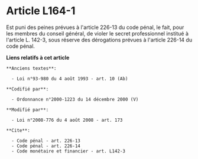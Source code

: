 # Article L164-1

Est puni des peines prévues à l'article 226-13 du code pénal, le fait, pour les membres du conseil général, de violer le
secret professionnel institué à l'article L. 142-3, sous réserve des dérogations prévues à l'article 226-14 du code pénal.

**Liens relatifs à cet article**

	**Anciens textes**:

	  - Loi n°93-980 du 4 août 1993 - art. 10 (Ab)

	**Codifié par**:

	  - Ordonnance n°2000-1223 du 14 décembre 2000 (V)

	**Modifié par**:

	  - Loi n°2008-776 du 4 août 2008 - art. 173

	**Cite**:

	  - Code pénal - art. 226-13
	  - Code pénal - art. 226-14
	  - Code monétaire et financier - art. L142-3
